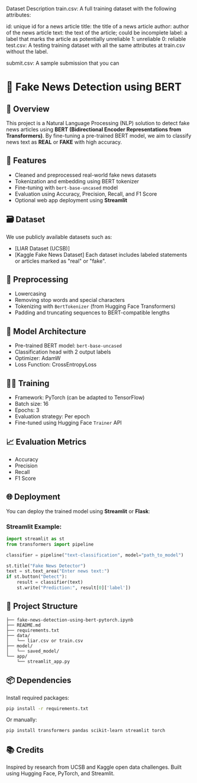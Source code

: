 Dataset Description
train.csv: A full training dataset with the following attributes:

id: unique id for a news article
title: the title of a news article
author: author of the news article
text: the text of the article; could be incomplete
label: a label that marks the article as potentially unreliable
1: unreliable
0: reliable
test.csv: A testing training dataset with all the same attributes at train.csv without the label.

submit.csv: A sample submission that you can

# 📰 Fake News Detection using BERT

## 📌 Overview
This project is a Natural Language Processing (NLP) solution to detect fake news articles using **BERT (Bidirectional Encoder Representations from Transformers)**. By fine-tuning a pre-trained BERT model, we aim to classify news text as **REAL** or **FAKE** with high accuracy.

## 🚀 Features
- Cleaned and preprocessed real-world fake news datasets
- Tokenization and embedding using BERT tokenizer
- Fine-tuning with `bert-base-uncased` model
- Evaluation using Accuracy, Precision, Recall, and F1 Score
- Optional web app deployment using **Streamlit**

## 🗃 Dataset
We use publicly available datasets such as:
- [LIAR Dataset (UCSB)]
- [Kaggle Fake News Dataset]
Each dataset includes labeled statements or articles marked as "real" or "fake".

## 🧹 Preprocessing
- Lowercasing
- Removing stop words and special characters
- Tokenizing with `BertTokenizer` (from Hugging Face Transformers)
- Padding and truncating sequences to BERT-compatible lengths

## 🧠 Model Architecture
- Pre-trained BERT model: `bert-base-uncased`
- Classification head with 2 output labels
- Optimizer: AdamW
- Loss Function: CrossEntropyLoss

## 🏋️‍♂️ Training
- Framework: PyTorch (can be adapted to TensorFlow)
- Batch size: 16
- Epochs: 3
- Evaluation strategy: Per epoch
- Fine-tuned using Hugging Face `Trainer` API

## 📈 Evaluation Metrics
- Accuracy
- Precision
- Recall
- F1 Score

## 🌐 Deployment
You can deploy the trained model using **Streamlit** or **Flask**:

### Streamlit Example:
```python
import streamlit as st
from transformers import pipeline

classifier = pipeline("text-classification", model="path_to_model")

st.title("Fake News Detector")
text = st.text_area("Enter news text:")
if st.button("Detect"):
    result = classifier(text)
    st.write("Prediction:", result[0]['label'])
```

## 📁 Project Structure
```
├── fake-news-detection-using-bert-pytorch.ipynb
├── README.md
├── requirements.txt
├── data/
│   └── liar.csv or train.csv
├── model/
│   └── saved_model/
└── app/
    └── streamlit_app.py
```

## 📦 Dependencies
Install required packages:
```bash
pip install -r requirements.txt
```
Or manually:
```bash
pip install transformers pandas scikit-learn streamlit torch
```

## 📚 Credits
Inspired by research from UCSB and Kaggle open data challenges. Built using Hugging Face, PyTorch, and Streamlit.


